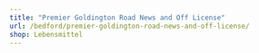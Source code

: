 ```yaml
---
title: "Premier Goldington Road News and Off License"
url: /bedford/premier-goldington-road-news-and-off-license/
shop: Lebensmittel
---
```

